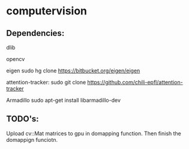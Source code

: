 # computervision

## Dependencies:

dlib

opencv


eigen
sudo hg clone https://bitbucket.org/eigen/eigen


attention-tracker:
sudo git clone https://github.com/chili-epfl/attention-tracker


Armadillo
sudo apt-get install libarmadillo-dev


## TODO's:
Upload cv::Mat matrices to gpu in domapping function. Then finish the domappign funciotn.

